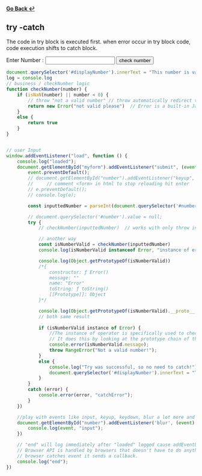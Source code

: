 #### [Go Back ↩](../README.md)
## try -catch

The code in try block is executed first. when error occur in try block code, code execution shifts to catch block.

<form id="myform">
        <label for="number">Enter Number : </label>
        <input id="number" name="number" type="text">
        <button  type="submit" id="submittedNumber" >check number</button>
</form>
<div id="displayNumber"></div>
<script>
document.querySelector('#displayNumber').innerText = "This number is valid";
</script>

```javascript
document.querySelector('#displayNumber').innerText = "This number is valid";
log = console.log
// business / checkNumber logic
function checkNumber(number) {
    if (isNaN(number) || number < 0) {
        // throw "not a valid number" // throw automatically redirect to catch. ain't find a catch, the program will simply terminate
        return new Error("not valid please")  // Error is a built-in JavaScript object
    }
    else {
        return true
    }
}


// user Input
window.addEventListener("load", function () {
    console.log("loaded");
    document.getElementById("myform").addEventListener("submit", (event) => {
        event.preventDefault();
        // document.getElementById("number").addEventListener("keyup", (e) => {
        //     // comment <form> in html to stop reloading hit enter
        // e.preventDefault();
        // console.log(e);

        const inputtedNumber = parseInt(document.querySelector('#number').value);

        // document.querySelector('#number').value = null;
        try {
            // checkNumber(inputtedNumber)  // works with only throw in line 7

            // another way 
            const isNumberValid = checkNumber(inputtedNumber)
            console.log(isNumberValid instanceof Error, "instance of error"); // true or false 

            console.log(Object.getPrototypeOf(isNumberValid))
            /*{
                constructor: ƒ Error()
                message: ""
                name: "Error"
                toString: ƒ toString()
                [[Prototype]]: Object
            }*/

            console.log(Object.getPrototypeOf(isNumberValid).__proto__, Object.getPrototypeOf(new Object));
            // both same result 
            
            if (isNumberValid instance of Error) {
                //The instance of operator is specifically used to check the type of a JavaScript object.
                // It does this by looking at the prototype chain of the object wow
                console.error(isNumberValid.message);
                throw RangeError("Not a valid number!");
            }
            else {
                console.log("Try was successful, so no need to catch!");
                document.querySelector('#displayNumber').innerText = "This number is valid";
            }
        }
        catch (error) {
            console.error(error, "catchError");
        }
    })

    //play with events like input, keyup, keydown, blur a lot more and check their events log.
    document.getElementById("number").addEventListener('blur', (event) => {
        console.log(event, "input");
    })

    // "end" will log immediately after "loaded" logged cause addEventListener is kind of offloaded to browser.
    // Browser API is handled by browsers that doesn't have to do anything with js execution and when 
    // browser catches event it sends a callback.
    console.log("end");
})
```

